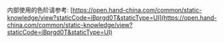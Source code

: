 内部使用的色阶请参考: [https://open.hand-china.com/common/static-knowledge/view?staticCode=iBprgd0T&staticType=UI](https://open.hand-china.com/common/static-knowledge/view?staticCode=iBprgd0T&staticType=UI)